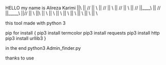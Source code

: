 HELLO my name is Alireza Karimi 
||\\		||     //
|| \\           ||    //
||  \\		||   //
||   \\		||  //
||____\\        || //
||_____\\       ||//
||	\\      ||\\
||	 \\     || \\
||	  \\    ||  \\
||	   \\	||   \\
||	    \\	||    \\


this tool made with python 3

pip for install {
	pip3 install termcolor
	pip3 install requests
 	pip3 install http
	pip3 install urllib3
}

in the end 
python3 Admin_finder.py

thanks to use 
